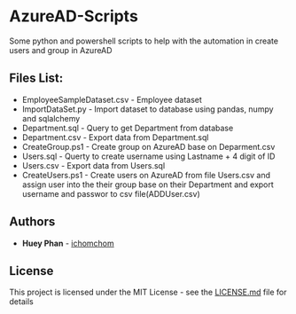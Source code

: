 # AzureAD-Scripts

Some python and powershell scripts to help with the automation in create users and group in AzureAD

## Files List:

* EmployeeSampleDataset.csv - Employee dataset
* ImportDataSet.py - Import dataset to database using pandas, numpy and sqlalchemy
* Department.sql - Query to get Department from database
* Department.csv - Export data from Department.sql
* CreateGroup.ps1 - Create group on AzureAD base on Deparment.csv
* Users.sql - Querty to create username using Lastname + 4 digit of ID
* Users.csv - Export data from Users.sql
* CreateUsers.ps1 - Create users on AzureAD from file Users.csv and assign user into the their group base on their Department and export username and passwor to csv file(ADDUser.csv)



## Authors

* **Huey Phan** - [ichomchom](https://github.com/ichomchom)


## License

This project is licensed under the MIT License - see the [LICENSE.md](LICENSE.md) file for details

